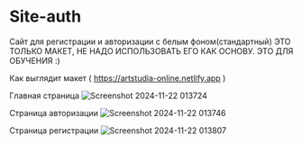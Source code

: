# Site-auth
Сайт для регистрации и авторизации с белым фоном(стандартный)
ЭТО ТОЛЬКО МАКЕТ, НЕ НАДО ИСПОЛЬЗОВАТЬ ЕГО КАК ОСНОВУ. ЭТО ДЛЯ ОБУЧЕНИЯ :)

Как выглядит макет ( https://artstudia-online.netlify.app )

Главная страница
![Screenshot 2024-11-22 013724](https://github.com/user-attachments/assets/8bdf0901-1b6b-48e9-bfc5-b57995d0834d)



Страница авторизации
![Screenshot 2024-11-22 013746](https://github.com/user-attachments/assets/539cc02d-46df-42cd-91b8-9f6c53818308)



Страница регистрации
![Screenshot 2024-11-22 013807](https://github.com/user-attachments/assets/fa8bada6-874c-42bc-af05-9143c14297e9)
